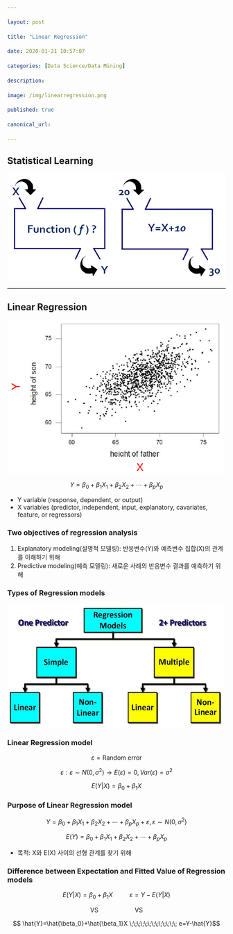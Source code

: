```yaml
---

layout: post

title: "Linear Regression"

date: 2020-01-21 10:57:07

categories: [Data Science/Data Mining]

description:

image: /img/linearregression.png

published: true

canonical_url:

---
```


## Statistical Learning

<img src="/img/statistical.PNG" >

------------------------------

## Linear Regression

<img src="/img/linearregression1.png" width='500'>

$$ Y = \beta_0 + \beta_1X_1 + \beta_2X_2 + \cdots + \beta_pX_p$$

- Y variable (response, dependent, or output)
- X variables (predictor, independent, input, explanatory, cavariates, feature, or regressors)

### Two objectives of regression analysis

1. Explanatory modeling(설명적 모델링): 반응변수(Y)와 예측변수 집합(X)의 관계를 이해하기 위해
2. Predictive modeling(예측 모델링): 새로운 사례의 반응변수 결과를 예측하기 위해

### Types of Regression models

<img src="/img/linearregression2.png" width='500'>

### Linear Regression model

$$ \varepsilon = \text{Random error}$$

$$ \varepsilon: \varepsilon \sim N(0,\sigma^2) \rightarrow E(\varepsilon)=0, Var(\varepsilon)=\sigma^2$$

$$ E(Y|X)=\beta_0+\beta_1X $$

### Purpose of Linear Regression model

$$Y = \beta_0 + \beta_1X_1 + \beta_2X_2 + \cdots + \beta_pX_p+\varepsilon, \varepsilon \sim N(0,\sigma^2)$$

$$ E(Y)= \beta_0 + \beta_1X_1 + \beta_2X_2 + \cdots + \beta_pX_p $$

- 목적: X와 E(X) 사이의 선형 관계를 찾기 위해

### Difference between Expectation and Fitted Value of Regression models

$$ E(Y|X)=\beta_0+\beta_1X \;\;\;\;\;\;\;\;\;\;\; \varepsilon = Y-E(Y|X)$$

$$\text{VS} \;\;\;\;\;\;\;\;\;\;\;\;\;\;\;\;\;\;\;\;\;\;\;\; \text{VS}$$

$$ \hat{Y}=\hat{\beta_0}+\hat{\beta_1}X \;\;\;\;\;\;\;\;\;\;\;\;\; e=Y-\hat{Y}$$
